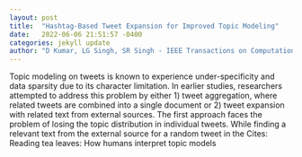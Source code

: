```yaml
---
layout: post
title:  "Hashtag-Based Tweet Expansion for Improved Topic Modeling"
date:   2022-06-06 21:51:57 -0400
categories: jekyll update
author: "D Kumar, LG Singh, SR Singh - IEEE Transactions on Computational Social Systems, 2022"
---
```

Topic modeling on tweets is known to experience under-specificity and data sparsity due to its character limitation. In earlier studies, researchers attempted to address this problem by either 1) tweet aggregation, where related tweets are combined into a single document or 2) tweet expansion with related text from external sources. The first approach faces the problem of losing the topic distribution in individual tweets. While finding a relevant text from the external source for a random tweet in the 
Cites: Reading tea leaves: How humans interpret topic models